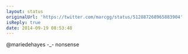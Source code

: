```yaml
---
layout: status
originalUrl: 'https://twitter.com/marcgg/status/512887268965883904'
isReply: true
date: 2014-09-19 08:53:48
---
```


@mariedehayes -_- nonsense
